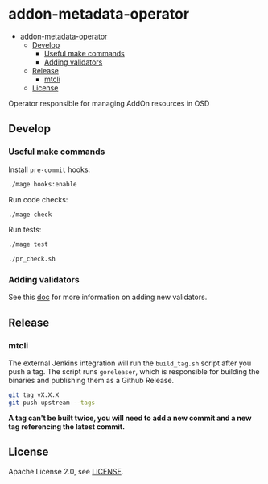# addon-metadata-operator

- [addon-metadata-operator](#addon-metadata-operator)
  - [Develop](#develop)
    - [Useful make commands](#useful-make-commands)
    - [Adding validators](#adding-validators)
  - [Release](#release)
    - [mtcli](#mtcli)
  - [License](#license)

Operator responsible for managing AddOn resources in OSD

## Develop

### Useful make commands

Install `pre-commit` hooks:

```bash
./mage hooks:enable
```

Run code checks:

```bash
./mage check
```

Run tests:

```bash
./mage test
```

```bash
./pr_check.sh
```

### Adding validators

See this [doc](docs/adding_validators.md) for more information on adding new validators.

## Release

### mtcli

The external Jenkins integration will run the `build_tag.sh` script after you push a tag. The script runs `goreleaser`, which is responsible for building the binaries and publishing them as a Github Release.

```bash
git tag vX.X.X
git push upstream --tags
```

**A tag can't be built twice, you will need to add a new commit and a new tag referencing the latest commit.**

## License

Apache License 2.0, see [LICENSE](LICENSE).

